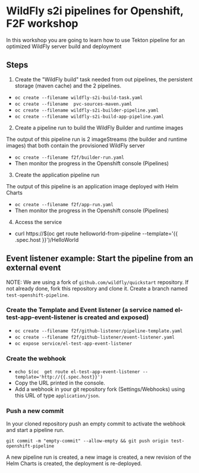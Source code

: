 # WildFly s2i pipelines for Openshift, F2F workshop

In this workshop you are going to learn how to use Tekton pipeline for an optimized WildFly server build and deployment

## Steps

1) Create the "WildFly build" task needed from out pipelines, the persistent storage (maven cache) and the 2 pipelines.

* ``oc create --filename wildfly-s2i-build-task.yaml``
* ``oc create --filename  pvc-sources-maven.yaml``
* ``oc create --filename wildfly-s2i-builder-pipeline.yaml``
* ``oc create --filename wildfly-s2i-build-app-pipeline.yaml``

2) Create a pipeline run to build the WildFly Builder and runtime images

The output of this pipeline run is 2 imageStreams (the builder and runtime images) that both contain the provisioned WildFly server

* ``oc create --filename f2f/builder-run.yaml``
* Then monitor the progress in the Openshift console (Pipelines)

3) Create the application pipeline run

The output of this pipeline is an application image deployed with Helm Charts

* ``oc create --filename f2f/app-run.yaml``
* Then monitor the progress in the Openshift console (Pipelines)

4) Access the service

* curl https://$(oc get route helloworld-from-pipeline --template='{{ .spec.host }}')/HelloWorld

## Event listener example: Start the pipeline from an external event

NOTE: We are using a fork of `github.com/wildfly/quickstart` repository. If not already done, fork this repository and clone it.
Create a branch named `test-openshift-pipeline`.

### Create the Template and Event listener (a service named el-test-app-event-listener is created and exposed)

* ``oc create --filename f2f/github-listener/pipeline-template.yaml``
* ``oc create --filename f2f/github-listener/event-listener.yaml``
* ``oc expose service/el-test-app-event-listener``

### Create the webhook

* ``echo $(oc  get route el-test-app-event-listener --template='http://{{.spec.host}}')``
* Copy the URL printed in the console.
* Add a webhook in your git repository fork (Settings/Webhooks) using this URL of type `application/json`.

### Push a new commit

In your cloned repository push an empty commit to activate the webhook and start a pipeline run.

`` git commit -m "empty-commit" --allow-empty && git push origin test-openshift-pipeline ``

A new pipeline run is created, a new image is created, a new revision of the Helm Charts is created, the deployment is re-deployed.
